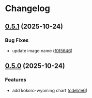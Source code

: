 # Changelog

## [0.5.1](https://github.com/mikesmitty/wyoming-helm/compare/kokoro-wyoming-v0.5.0...kokoro-wyoming-v0.5.1) (2025-10-24)


### Bug Fixes

* update image name ([f0f5646](https://github.com/mikesmitty/wyoming-helm/commit/f0f5646b14196644d3986b17726c1b8ebb4f25b3))

## [0.5.0](https://github.com/mikesmitty/wyoming-helm/compare/kokoro-wyoming-v0.4.0...kokoro-wyoming-v0.5.0) (2025-10-24)


### Features

* add kokoro-wyoming chart ([cdeb1e6](https://github.com/mikesmitty/wyoming-helm/commit/cdeb1e6a6cda1db0ec705eb1c6dca613a356b8ab))
